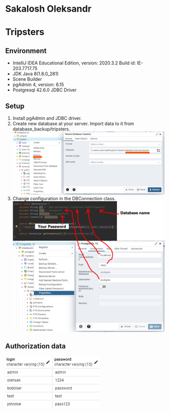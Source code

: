 # Sakalosh Oleksandr

# Tripsters

## Environment

- IntelliJ IDEA Educational Edition, version: 2020.3.2 Build id: IE-203.7717.75
- JDK Java 8(1.8.0_281)
- Scene Builder
- pgAdmin 4, version: 6.15
- Postgresql 42.6.0 JDBC Driver

## Setup

1. Install pgAdmin and JDBC driver.
2. Create new database at your server. Import data to it from database_backup/tripsters.
![Import](https://github.com/oleksandrsakalosh/Tripsters/blob/master/setup/database-backup.png)
4. Change configuration in the DBConnection class.
![Configuration](https://github.com/oleksandrsakalosh/Tripsters/blob/master/setup/database-configuration.jpg)

## Authorization data
![Auth_data](https://github.com/oleksandrsakalosh/Tripsters/blob/master/setup/auth_data.png)
